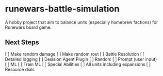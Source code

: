 # runewars-battle-simulation
A hobby project that aim to balance units (especially homebrew factions) for Runewars board game. 

## Next Steps

[ ] Make random damage
[ ] Make random rout
[ ] Battle Resolution
[ ] Detailed logging
[ ] Desision Agent Plugin
  [ ] Random
  [ ] Prompt (user input)
  [ ] ML
[ ] Train ML
[ ] Special Abilities
[ ] All units including expansions
[ ] Resource dials
